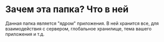# Зачем эта папка? Что в ней

Данная папка является "ядром" приложения.
В ней хранится все, для взаимодействия с сервером, глобальное хранилище, тема вашего приложения и т.д.